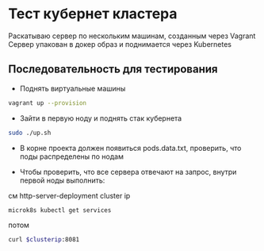# Тест кубернет кластера

Раскатываю сервер по нескольким машинам, созданным через Vagrant
Сервер упакован в докер образ и поднимается через Kubernetes

## Последовательность для тестирования

- Поднять виртуальные машины

```bash
vagrant up --provision
```

- Зайти в первую ноду и поднять стак кубернета

```bash
sudo ./up.sh
```

- В корне проекта должен появиться pods.data.txt, проверить, что поды распределены по нодам

- Чтобы проверить, что все сервера отвечают на запрос, внутри первой ноды выполнить:

см http-server-deployment cluster ip

```bash
microk8s kubectl get services
```

потом

```bash
curl $clusterip:8081
```
